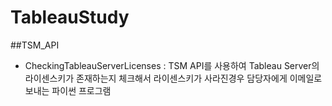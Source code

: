 # TableauStudy

##TSM_API
* CheckingTableauServerLicenses :
  TSM API를 사용하여 Tableau Server의 라이센스키가 존재하는지 체크해서 라이센스키가 사라진경우 담당자에게 이메일로 보내는 파이썬 프로그램
